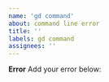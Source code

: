 ```yaml
---
name: 'gd command'
about: command line error
title: ''
labels: gd command
assignees: ''
---
```


**Error**
Add your error below:
```

```
